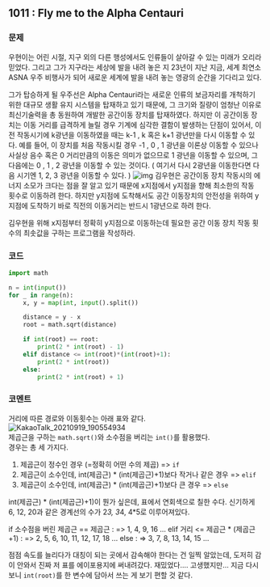 ## 1011 : Fly me to the Alpha Centauri
### 문제
우현이는 어린 시절, 지구 외의 다른 행성에서도 인류들이 살아갈 수 있는 미래가 오리라 믿었다. 그리고 그가 지구라는 세상에 발을 내려 놓은 지 23년이 지난 지금, 세계 최연소 ASNA 우주 비행사가 되어 새로운 세계에 발을 내려 놓는 영광의 순간을 기다리고 있다.

그가 탑승하게 될 우주선은 Alpha Centauri라는 새로운 인류의 보금자리를 개척하기 위한 대규모 생활 유지 시스템을 탑재하고 있기 때문에, 그 크기와 질량이 엄청난 이유로 최신기술력을 총 동원하여 개발한 공간이동 장치를 탑재하였다. 하지만 이 공간이동 장치는 이동 거리를 급격하게 늘릴 경우 기계에 심각한 결함이 발생하는 단점이 있어서, 이전 작동시기에 k광년을 이동하였을 때는 k-1 , k 혹은 k+1 광년만을 다시 이동할 수 있다. 예를 들어, 이 장치를 처음 작동시킬 경우 -1 , 0 , 1 광년을 이론상 이동할 수 있으나 사실상 음수 혹은 0 거리만큼의 이동은 의미가 없으므로 1 광년을 이동할 수 있으며, 그 다음에는 0 , 1 , 2 광년을 이동할 수 있는 것이다. ( 여기서 다시 2광년을 이동한다면 다음 시기엔 1, 2, 3 광년을 이동할 수 있다. )
![img](https://www.acmicpc.net/upload/201003/rlaehdgur.JPG)
김우현은 공간이동 장치 작동시의 에너지 소모가 크다는 점을 잘 알고 있기 때문에 x지점에서 y지점을 향해 최소한의 작동 횟수로 이동하려 한다. 하지만 y지점에 도착해서도 공간 이동장치의 안전성을 위하여 y지점에 도착하기 바로 직전의 이동거리는 반드시 1광년으로 하려 한다.

김우현을 위해 x지점부터 정확히 y지점으로 이동하는데 필요한 공간 이동 장치 작동 횟수의 최솟값을 구하는 프로그램을 작성하라.

### 코드
```python
import math

n = int(input())
for _ in range(n):
    x, y = map(int, input().split())

    distance = y - x
    root = math.sqrt(distance)

    if int(root) == root:
        print(2 * int(root) - 1)
    elif distance <= int(root)*(int(root)+1):
        print(2 * int(root))
    else:
        print(2 * int(root) + 1)
```
### 코멘트
거리에 따른 경로와 이동횟수는 아래 표와 같다.
![KakaoTalk_20210919_190554934](https://user-images.githubusercontent.com/50744222/133923609-daa90d14-f0a9-41d7-97a5-736a7c29a72f.png)
<br> 제곱근을 구하는 `math.sqrt()`와 소수점을 버리는 `int()`를 활용했다. <br>
경우는 총 세 가지다.
1) 제곱근이 정수인 경우 (=정확히 어떤 수의 제곱) => `if`
2) 제곱근이 소수인데, int(제곱근) * (int(제곱근)+1)보다 작거나 같은 경우 => `elif`
3) 제곱근이 소수인데, int(제곱근) * (int(제곱근)+1)보다 큰 경우 => `else`

int(제곱근) * (int(제곱근)+1)이 뭔가 싶은데, 표에서 연회색으로 칠한 수다.
신기하게 6, 12, 20과 같은 경계선의 수가 2*3, 3*4, 4*5로 이루어져있다.

if 소수점을 버린 제곱근 == 제곱근 : => 1, 4, 9, 16 ...
elif 거리 <= 제곱근 * (제곱근+1) : => 2, 5, 6, 10, 11, 12, 17, 18 ...
else : => 3, 7, 8, 13, 14, 15 ...

점점 속도를 늘리다가 대칭이 되는 곳에서 감속해야 한다는 건 일찍 알았는데, 도저히 감이 안와서 진짜 저 표를 에이포용지에 써내려갔다.
재밌었다.... 고생했지만... 지금 다시 보니 `int(root)`를 한 변수에 담아서 쓰는 게 보기 편할 것 같다.
